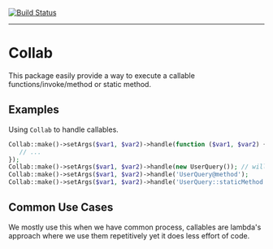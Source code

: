 [![Build Status](https://travis-ci.org/daison12006013/collab.svg?branch=master)](https://travis-ci.org/daison12006013/collab)

---

# Collab

This package easily provide a way to execute a callable functions/invoke/method or static method.

## Examples

Using `Collab` to handle callables.

```php
Collab::make()->setArgs($var1, $var2)->handle(function ($var1, $var2) {
   // ...
});
Collab::make()->setArgs($var1, $var2)->handle(new UserQuery()); // will call __invoke of the class
Collab::make()->setArgs($var1, $var2)->handle('UserQuery@method');
Collab::make()->setArgs($var1, $var2)->handle('UserQuery::staticMethod');
```

## Common Use Cases

We mostly use this when we have common process, callables are lambda's approach where we use them repetitively yet it does less effort of code.
